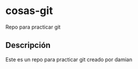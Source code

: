 # cosas-git
Repo para practicar git

## Descripción
Este es un repo para practicar git creado por damian
